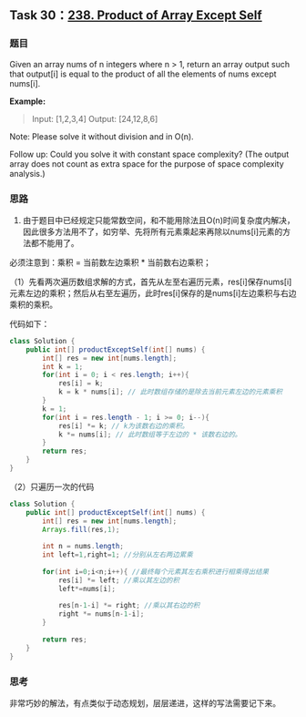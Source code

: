 ## Task 30：[238. Product of Array Except Self](https://leetcode-cn.com/problems/product-of-array-except-self/)

### 题目

Given an array nums of n integers where n > 1,  return an array output such that output[i] is equal to the product of all the elements of nums except nums[i].

**Example:**

> Input:  [1,2,3,4]
> Output: [24,12,8,6]

Note: Please solve it without division and in O(n).

Follow up:
Could you solve it with constant space complexity? (The output array does not count as extra space for the purpose of space complexity analysis.)

### 思路

1. 由于题目中已经规定只能常数空间，和不能用除法且O(n)时间复杂度内解决，因此很多方法用不了，如穷举、先将所有元素乘起来再除以nums[i]元素的方法都不能用了。

必须注意到：乘积 = 当前数左边乘积 * 当前数右边乘积；

（1）先看两次遍历数组求解的方式，首先从左至右遍历元素，res[i]保存nums[i]元素左边的乘积；然后从右至左遍历，此时res[i]保存的是nums[i]左边乘积与右边乘积的乘积。

代码如下：

```java
class Solution {
    public int[] productExceptSelf(int[] nums) {
        int[] res = new int[nums.length];
        int k = 1;
        for(int i = 0; i < res.length; i++){
            res[i] = k;
            k = k * nums[i]; // 此时数组存储的是除去当前元素左边的元素乘积
        }
        k = 1;
        for(int i = res.length - 1; i >= 0; i--){
            res[i] *= k; // k为该数右边的乘积。
            k *= nums[i]; // 此时数组等于左边的 * 该数右边的。
        }
        return res;
    }
}
```

（2）只遍历一次的代码

```java
class Solution {
    public int[] productExceptSelf(int[] nums) {
        int[] res = new int[nums.length];
        Arrays.fill(res,1);
        
        int n = nums.length; 
        int left=1,right=1; //分别从左右两边累乘
        
        for(int i=0;i<n;i++){ //最终每个元素其左右乘积进行相乘得出结果
            res[i] *= left; //乘以其左边的积
            left*=nums[i];
            
            res[n-1-i] *= right; //乘以其右边的积
            right *= nums[n-1-i];
        }
        
        return res;
    }
}
```

### 思考

非常巧妙的解法，有点类似于动态规划，层层递进，这样的写法需要记下来。